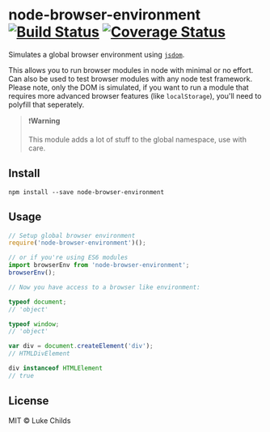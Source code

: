 # node-browser-environment [![Build Status](https://travis-ci.org/lukechilds/node-browser-environment.svg?branch=master)](https://travis-ci.org/lukechilds/node-browser-environment) [![Coverage Status](https://coveralls.io/repos/github/lukechilds/node-browser-environment/badge.svg?branch=master)](https://coveralls.io/github/lukechilds/node-browser-environment?branch=master)

Simulates a global browser environment using [`jsdom`](https://github.com/tmpvar/jsdom).

This allows you to run browser modules in node with minimal or no effort. Can also be used to test browser modules with any node test framework. Please note, only the DOM is simulated, if you want to run a module that requires more advanced browser features (like `localStorage`), you'll need to polyfill that seperately.

> ❗️**Warning**
>
> This module adds a lot of stuff to the global namespace, use with care.

## Install

```shell
npm install --save node-browser-environment
```

## Usage

```js
// Setup global browser environment
require('node-browser-environment')();

// or if you're using ES6 modules
import browserEnv from 'node-browser-environment';
browserEnv();

// Now you have access to a browser like environment:

typeof document;
// 'object'

typeof window;
// 'object'

var div = document.createElement('div');
// HTMLDivElement

div instanceof HTMLElement
// true

```

## License

MIT © Luke Childs
